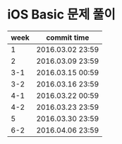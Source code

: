 # iOS Basic 문제 풀이

| week | commit time |
|----------------|-----------------------------------------------|
| 1 | 2016.03.02 23:59 |
| 2 | 2016.03.09 23:59 |
| 3-1 | 2016.03.15 00:59 |
| 3-2 | 2016.03.16 23:59 |  
| 4-1 | 2016.03.22 00:59 |
| 4-2 | 2016.03.23 23:59 |
| 5 | 2016.03.30 23:59 | 
| 6-2 | 2016.04.06 23:59 | 
